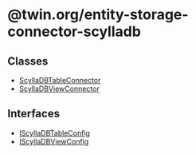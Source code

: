 # @twin.org/entity-storage-connector-scylladb

## Classes

- [ScyllaDBTableConnector](classes/ScyllaDBTableConnector.md)
- [ScyllaDBViewConnector](classes/ScyllaDBViewConnector.md)

## Interfaces

- [IScyllaDBTableConfig](interfaces/IScyllaDBTableConfig.md)
- [IScyllaDBViewConfig](interfaces/IScyllaDBViewConfig.md)
